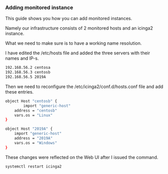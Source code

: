 ### Adding monitored instance

This guide shows you how you can add monitored instances.

Namely our infrastructure consists of 2 monitored hosts and an icinga2 instance.

What we need to make sure is to have a working name resolution.

I have edited the /etc/hosts file and added the three servers with their names and IP-s.

``` bash
192.168.56.2 centosa
192.168.56.3 centosb
192.168.56.5 2019A
```

Then we need to reconfigure the /etc/icinga2/conf.d/hosts.conf file and add these entries.

``` bash
object Host "centosb" {
        import "generic-host"
	address = "centosb"
	vars.os = "Linux"
}

object Host "2019A" {
	import "generic-host"
	address = "2019A"
	vars.os = "Windows"
}
```

These changes were reflected on the Web UI after I issued the command.

``` bash
systemctl restart icinga2
```
